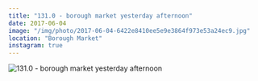 ```yaml
---
title: "131.0 - borough market yesterday afternoon"
date: 2017-06-04
image: "/img/photo/2017-06-04-6422e8410ee5e9e3864f973e53a24ec9.jpg"
location: "Borough Market"
instagram: true
---
```


![131.0 - borough market yesterday afternoon](/img/photo/2017-06-04-6422e8410ee5e9e3864f973e53a24ec9.jpg)
